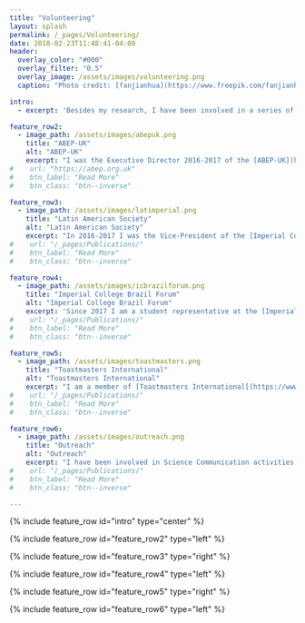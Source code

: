 ```yaml
---
title: "Volunteering"
layout: splash
permalink: /_pages/Volunteering/
date: 2018-02-23T11:48:41-04:00
header:
  overlay_color: "#000"
  overlay_filter: "0.5"
  overlay_image: /assets/images/volunteering.png
  caption: "Photo credit: [fanjianhua](https://www.freepik.com/fanjianhua)"

intro: 
  - excerpt: 'Besides my research, I have been involved in a series of volunteering activities of political, cultural, social and scientific character.'

feature_row2:
  - image_path: /assets/images/abepuk.png
    title: "ABEP-UK"
    alt: "ABEP-UK"
    excerpt: "I was the Executive Director 2016-2017 of the [ABEP-UK](https://abep.org.uk) (Association of Brazilian Postgraduate Students and Researchers in the United Kingdom), a volunteer-led organization acting nationwide in the UK since in 1980. Its mission is to represent and connect Brazilian Students and Researchers. At ABEP-UK I had a chance to represent its members in oficial occasions at embassies and academic institutions, and I coordinated a [student survey](https://abepuk.files.wordpress.com/2017/01/relatorio-abep-uk-normas-capes-cnpq2.pdf), and organized an [international conference](https://abep.org.uk/conference2017/) in 2017."
#    url: "https://abep.org.uk"
#    btn_label: "Read More"
#    btn_class: "btn--inverse"

feature_row3:
  - image_path: /assets/images/latimperial.png
    title: "Latin American Society"
    alt: "Latin American Society"
    excerpt: "In 2016-2017 I was the Vice-President of the [Imperial College Latin American Society](https://www.imperialcollegeunion.org/activities/a-to-z/latin-american) (Lat-Imperial), a student-led association of Latin Americans at Imperial. It acts as a liaison between students and the university, it plays an important role of networking students and academic staff, and promotes the Latin American Culture at Imperial. As a committee member I organized jointly with my collegues a series of social meetings, informal talks, and a [symposium](https://www.union.ic.ac.uk/osc/latamsoc/symposium.html) with leading Latin American researchers in the UK."
#    url: "/_pages/Publications/"
#    btn_label: "Read More"
#    btn_class: "btn--inverse"

feature_row4:
  - image_path: /assets/images/icbrazilforum.png
    title: "Imperial College Brazil Forum"
    alt: "Imperial College Brazil Forum"
    excerpt: 'Since 2017 I am a student representative at the [Imperial College Brazil Forum](http://www.imperial.ac.uk/brazil-forum/), a network of Brazilian Academics, Students and Alumni from Imperial College. It was founded in 2011, and since then has been fostering networking, colaborations and partnerships among Brazilian and international researchers interested on establishing connections with Brazil. As a student representative I have been organizing events of interest to students not only from Imperial, but from other universities in London.'
#    url: "/_pages/Publications/"
#    btn_label: "Read More"
#    btn_class: "btn--inverse"

feature_row5:
  - image_path: /assets/images/toastmasters.png
    title: "Toastmasters International"
    alt: "Toastmasters International"
    excerpt: "I am a member of [Toastmasters International[(https://www.toastmasters.org/), an organization that promotes public speaking training in a supportive learn-by-doing environment, where participants organize meetings and practice their communication skills to become confident public speakers and strong leaders. Toastmasters is present all over the world, and their activities are run by volunteers of different ages, genders, nationalities and cultural backgrounds."
#    url: "/_pages/Publications/"
#    btn_label: "Read More"
#    btn_class: "btn--inverse"

feature_row6:
  - image_path: /assets/images/outreach.png
    title: "Outreach"
    alt: "Outreach"
    excerpt: "I have been involved in Science Communication activities both to kids and adults. As a volunteer at [Native Scientist](https://www.nativescientist.com/about), the focus is to teach Science to kids from migrant communities, aiming to inspire ethnic minority pupils to pursue higher education. I also took part as a speaker and have been a regular participant at [PubhD](https://pubhd.wordpress.com/pubhd-locations/), an initiave present in six countries that provides PhD students an opportunity to talk about their research in an informal atmosphere, for a diverse audience, in a jargon-free style."
#    url: "/_pages/Publications/"
#    btn_label: "Read More"
#    btn_class: "btn--inverse"

---
```


{% include feature_row id="intro" type="center" %}

{% include feature_row id="feature_row2" type="left" %}

{% include feature_row id="feature_row3" type="right" %}

{% include feature_row id="feature_row4" type="left" %}

{% include feature_row id="feature_row5" type="right" %}

{% include feature_row id="feature_row6" type="left" %}

